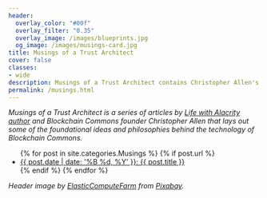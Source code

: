 ```yaml
---
header:
  overlay_color: "#00f"
  overlay_filter: "0.35"
  overlay_image: /images/blueprints.jpg
  og_image: /images/musings-card.jpg
title: Musings of a Trust Architect
cover: false
classes:
- wide
description: Musings of a Trust Architect contains Christopher Allen's foundational ideas and philosophies behind the technology of Blockchain Commons.
permalink: /musings.html
---
```


_Musings of a Trust Architect is a series of articles by [Life with Alacrity author](http://www.lifewithalacrity.com/) and Blockchain Commons founder Christopher Allen that lays out some of the foundational ideas and philosophies behind the technology of Blockchain Commons._

<ul>
  {% for post in site.categories.Musings %}
    {% if post.url %}
        <li><a href="{{ post.url }}">{{ post.date | date: '%B %d, %Y' }}: {{ post.title }}</a></li>
    {% endif %}
  {% endfor %}
</ul>

_Header image by <a href="https://pixabay.com/users/elasticcomputefarm-1865639/?utm_source=link-attribution&amp;utm_medium=referral&amp;utm_campaign=image&amp;utm_content=1474454">ElasticComputeFarm</a> from <a href="https://pixabay.com//?utm_source=link-attribution&amp;utm_medium=referral&amp;utm_campaign=image&amp;utm_content=1474454">Pixabay</a>._
